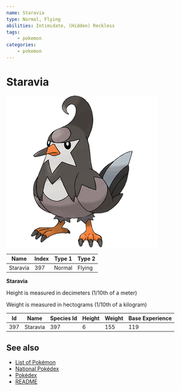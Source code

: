 ```yaml
---
name: Staravia
type: Normal, Flying
abilities: Intimidate, (Hidden) Reckless
tags:
    - pokemon
categories:
    - pokemon
---
```


# Staravia


![Staravia](images/397.png)

| **Name** | **Index** | **Type 1** | **Type 2** |
|----|----|----|----|
| Staravia | 397 | Normal | Flying  |

**Staravia** 


Height is measured in decimeters (1/10th of a meter)

Weight is measured in hectograms (1/10th of a kilogram)

| **Id** | **Name** | **Species Id** | **Height** | **Weight** | **Base Experience** |
|--------|----------|----------------|------------|------------|---------------------|
| 397 | Staravia | 397 | 6 | 155 | 119 |


## See also

- [List of Pokémon](../pokemon.md)
- [National Pokédex](../national_pokedex.md)
- [Pokédex](../pokedex.md)
- [README](../README.md)
